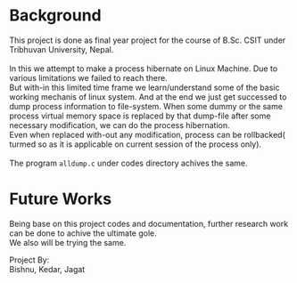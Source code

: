 Background
==========

This project is done as final year project for the course of B.Sc. CSIT under Tribhuvan University, Nepal.<br/>
<br/>
In this we attempt to make a process hibernate on Linux Machine. Due to various limitations we failed to reach there.<br/>
But with-in this limited time frame we learn/understand some of the basic working mechanis of
linux system. And at the end we just get successed to dump process information to file-system.
When some dummy or the same process virtual memory space is replaced by
that dump-file after some necessary modification, we can do the process hibernation.<br/>
Even when replaced with-out any modification, process can be rollbacked( turmed so as it is applicable on current session of the process only).
<br/>
<br/>
The program `alldump.c` under codes directory achives the same.<br/>

Future Works
============
Being base on this project codes and documentation, further research work can be done to achive the ultimate gole.<br/>
We also will be trying the same.



Project By:<br/>
Bishnu, Kedar, Jagat

